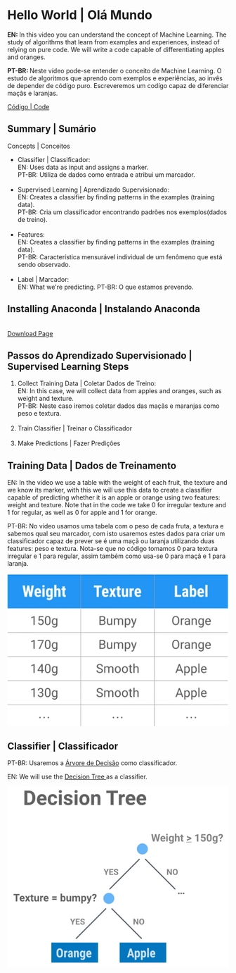 <h1>Hello World | Olá Mundo</h1>
<p><b>EN: </b>In this video you can understand the concept of Machine Learning. The study of algorithms that learn from examples and experiences, instead of relying on pure code. We will write a code capable of differentiating apples and oranges.</p>
<p><b>PT-BR: </b>Neste vídeo pode-se entender o conceito de Machine Learning. O estudo de algoritmos que aprendo com exemplos e experiências, ao invês de depender de código puro. Escreveremos um codígo capaz de diferenciar maçãs e laranjas.</p>
<p><a target="_blank" href="./video_01.py">Código | Code</a></p>

<h2>Summary | Sumário</h2>
<p>Concepts | Conceitos</p>
<ul>
    <li>Classifier | Classificador: <br>
    EN: Uses data as input and assigns a marker.<br>
    PT-BR: Utiliza de dados como entrada e atribui um marcador.</li>
    <br>
    <li>Supervised Learning | Aprendizado Supervisionado: <br>
    EN: Creates a classifier by finding patterns in the examples (training data).<br>
    PT-BR: Cria um classificador encontrando padrões nos exemplos(dados de treino).</li>
    <br>
    <li>Features: <br>
    EN: Creates a classifier by finding patterns in the examples (training data).<br>
    PT-BR: Característica mensurável individual de um fenômeno que está sendo observado.</li>
    <br>
    <li>Label | Marcador: <br>
    EN: What we're predicting.
    PT-BR: O que estamos prevendo.</li>
</ul>

<h2>Installing Anaconda | Instalando Anaconda</h2><br>
<a target="_blank" href="https://www.anaconda.com/distribution/">Download Page</a>

<h2>Passos do Aprendizado Supervisionado | Supervised Learning Steps</h2>
<ol>
    <li>Collect Training Data | Coletar Dados de Treino:<br> 
    EN: In this case, we will collect data from apples and oranges, such as weight and texture.<br>
    PT-BR: Neste caso iremos coletar dados das maçãs e maranjas como peso e textura.</li>
    <br>
    <li>Train Classifier | Treinar o Classificador</li>
    <br>
    <li>Make Predictions | Fazer Predições</li>
</ol>

<h2>Training Data | Dados de Treinamento</h2>
<p>EN: In the video we use a table with the weight of each fruit, the texture and we know its marker, with this we will use this data to create a classifier capable of predicting whether it is an apple or orange using two features: weight and texture. Note that in the code we take 0 for irregular texture and 1 for regular, as well as 0 for apple and 1 for orange.</p>
<p>PT-BR: No vídeo usamos uma tabela com o peso de cada fruta, a textura e sabemos qual seu marcador, com isto usaremos estes dados para criar um classificador capaz de prever se é uma maçã ou laranja utilizando duas features: peso e textura. Nota-se que no código tomamos 0 para textura irregular e 1 para regular, assim também como usa-se 0 para maçã e 1 para laranja. </p>
<img src="./table.PNG" alt="Table">

<h2>Classifier | Classificador </h2>
<p>PT-BR: Usaremos a <a target="_blank" href="https://scikit-learn.org/stable/modules/generated/sklearn.tree.DecisionTreeClassifier.html">Árvore de Decisão</a> como classificador.</p>
<p>EN: We will use the <a target="_blank" href="https://scikit-learn.org/stable/modules/generated/sklearn.tree.DecisionTreeClassifier.html"> Decision Tree </a> as a classifier.</p>
<img src="./tree.PNG" alt="Tree">